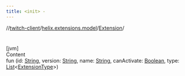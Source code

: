 ```yaml
---
title: <init> -
---
```

//[twitch-client](../../index.md)/[helix.extensions.model](../index.md)/[Extension](index.md)/[<init>](-init-.md)



# <init>  
[jvm]  
Content  
fun [<init>](-init-.md)(id: [String](https://kotlinlang.org/api/latest/jvm/stdlib/kotlin/-string/index.html), version: [String](https://kotlinlang.org/api/latest/jvm/stdlib/kotlin/-string/index.html), name: [String](https://kotlinlang.org/api/latest/jvm/stdlib/kotlin/-string/index.html), canActivate: [Boolean](https://kotlinlang.org/api/latest/jvm/stdlib/kotlin/-boolean/index.html), type: [List](https://kotlinlang.org/api/latest/jvm/stdlib/kotlin.collections/-list/index.html)<[ExtensionType](../-extension-type/index.md)>)  



